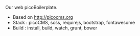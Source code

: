 Our web picoBoilerplate.

- Based on http://picocms.org
- Stack : picoCMS, scss, requirejs, bootstrap, fontawesome
- Build : install, build, watch, grunt, bower
